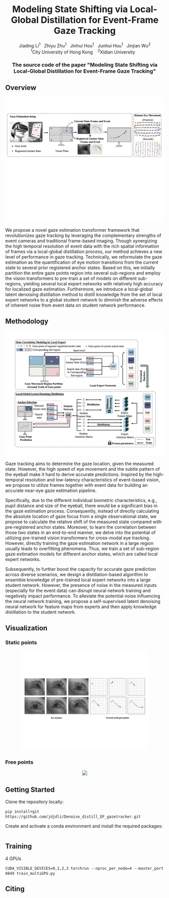 

<div align="center">
  <h1 align="center"><strong>Modeling State Shifting via Local-Global Distillation for Event-Frame Gaze Tracking</strong></h1>
    <p align="center">
    <a>Jiading Li</a><sup>1</sup>&nbsp;&nbsp;
    <a>Zhiyu Zhu</a><sup>1</sup>&nbsp;&nbsp;
    <a>Jinhui Hou</a><sup>1</sup>&nbsp;&nbsp;
    <a>Junhui Hou</a><sup>1</sup>&nbsp;&nbsp;
    <a>Jinjian Wu</a><sup>2</sup>
    <br>
    <sup>1</sup>City University of Hong Kong&nbsp;&nbsp;&nbsp;
    <sup>2</sup>Xidian University&nbsp;&nbsp;&nbsp;
</div>

<div align="center">
  <h3 align="center">The source code of the paper "Modeling State Shifting via Local-Global Distillation for Event-Frame Gaze Tracking"</h3>
</div>

## Overview

![Overview](asset/overview.png?raw=true)

We propose a novel gaze estimation transformer framework that revolutionizes gaze tracking by leveraging the complementary strengths of event cameras and traditional frame-based imaging. Though synergizing the high temporal resolution of event data with the rich spatial information of frames via a local-global distillation process, our method achieves a new level of performance in gaze tracking. Technically, we reformulate the gaze estimation as the quantification of eye motion transitions from the current state to several prior registered anchor states. Based on this, we initially partition the entire gaze points region into several sub-regions and employ the vision transformers to pre-train a set of models on different sub-regions, yielding several local expert networks with relatively high accuracy for localized gaze estimation. Furthermore, we introduce a local-global latent denoising distillation method to distill knowledge from the set of local expert networks to a global student network to diminish the adverse effects of inherent noise from event data on student network performance. 


## Methodology

![Framework](asset/framework.png?raw=true)

Gaze tracking aims to determine the gaze location, given the measured state. However, the high speed of eye movement and the subtle pattern of the eyeball make it hard to derive accurate predictions. Inspired by the high-temporal resolution and low-latency characteristics of event-based vision, we propose to utilize frames together with event data for building an accurate near-eye gaze estimation pipeline.

Specifically, due to the different individual biometric characteristics, e.g., pupil distance and size of the eyeball, there would be a significant bias in the gaze estimation process. Consequently, instead of directly calculating the absolute location of gaze focus from a single observational state, we propose to calculate the relative shift of the measured state compared with pre-registered anchor states. Moreover, to learn the correlation between those two states in an end-to-end manner, we delve into the potential of utilizing pre-trained vision transformers for cross-modal eye tracking. However, directly training the gaze estimation network in a large region usually leads to overfitting phenomena. Thus, we train a set of sub-region gaze estimation models for different anchor states, which are called local expert networks. 

Subsequently, to further boost the capacity for accurate gaze prediction across diverse scenarios, we design a distillation-based algorithm to ensemble knowledge of pre-trained local expert networks into a large student network. However, the presence of noise in the measured inputs (especially for the event data) can disrupt neural network training and negatively impact performance. To alleviate the potential noise influencing the neural network training, we propose a self-supervised latent denoising neural network for feature maps from experts and then apply knowledge distillation to the student network. 


## Visualization
### Static points
<div align="center">
  <img src="asset/motions.png" width="80%" higth="80%">
</div>


### Free points
<div align="center">
  <img src="asset/visulization.gif">
</div>


## Getting Started

Clone the repository locally:

```
pip install+git https://github.com/jdjdli/Denoise_distill_EF_gazetracker.git
```

Create and activate a conda environment and install the required packages:

```

```




## Training
4 GPUs
```
CUDA_VISIBLE_DEVICES=0,1,2,3 torchrun --nproc_per_node=4 --master_port 8849 train_multiGPU.py
```


## Citing
```
```
